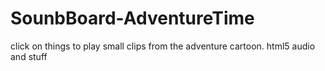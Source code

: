 SounbBoard-AdventureTime
========================

click on things to play small clips from the adventure cartoon.  html5 audio and stuff